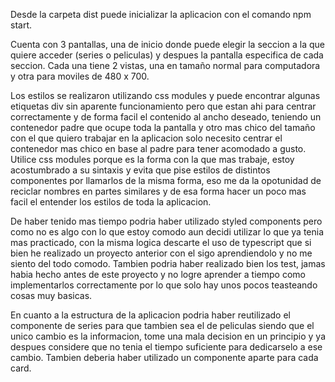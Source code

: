 Desde la carpeta dist puede inicializar la aplicacion con el comando npm start.

Cuenta con 3 pantallas, una de inicio donde puede elegir la seccion a la que quiere acceder (series o peliculas) y despues la pantalla especifica de cada seccion. Cada una tiene 2 vistas, una en tamaño normal para computadora y otra para moviles de 480 x 700.

Los estilos se realizaron utilizando css modules y puede encontrar algunas etiquetas div sin aparente funcionamiento pero que estan ahi para centrar correctamente y de forma facil el contenido al ancho deseado, teniendo un contenedor padre que ocupe toda la pantalla y otro mas chico del tamaño con el que quiero trabajar en la aplicacion solo necesito centrar el contenedor mas chico en base al padre para tener acomodado a gusto. Utilice css modules porque es la forma con la que mas trabaje, estoy acostumbrado a su sintaxis y evita que pise estilos de distintos componentes por llamarlos de la misma forma, eso me da la opotunidad de reciclar nombres en partes similares y de esa forma hacer un poco mas facil el entender los estilos de toda la aplicacion.

De haber tenido mas tiempo podria haber utilizado styled components pero como no es algo con lo que estoy comodo aun decidi utilizar lo que ya tenia mas practicado, con la misma logica descarte el uso de typescript que si bien he realizado un proyecto anterior con el sigo aprendiendolo y no me siento del todo comodo. Tambien podria haber realizado bien los test, jamas habia hecho antes de este proyecto y no logre aprender a tiempo como implementarlos correctamente por lo que solo hay unos pocos teasteando cosas muy basicas.

En cuanto a la estructura de la aplicacion podria haber reutilizado el componente de series para que tambien sea el de peliculas siendo que el unico cambio es la informacion, tome una mala decision en un principio y ya despues considere que no tenia el tiempo suficiente para dedicarselo a ese cambio. Tambien deberia haber utilizado un componente aparte para cada card.